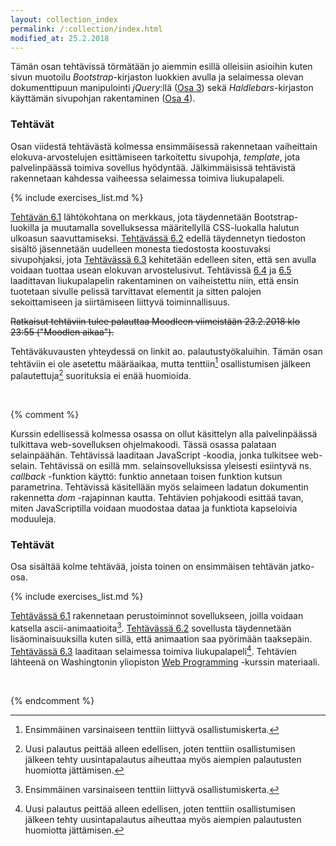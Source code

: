 ```yaml
---
layout: collection_index
permalink: /:collection/index.html
modified_at: 25.2.2018
---
```


Tämän osan tehtävissä törmätään jo aiemmin esillä olleisiin asioihin
kuten sivun muotoilu *Bootstrap*-kirjaston luokkien avulla ja selaimessa olevan
dokumenttipuun manipulointi *jQuery*:llä ([Osa 3](../osa3)) sekä
*Haldlebars*-kirjaston käyttämän sivupohjan rakentaminen ([Osa 4](../osa4)).

### Tehtävät

Osan viidestä tehtävästä kolmessa ensimmäisessä rakennetaan vaiheittain
elokuva-arvostelujen esittämiseen tarkoitettu sivupohja, *template*, jota
palvelinpäässä toimiva sovellus hyödyntää. Jälkimmäisissä tehtävistä
rakennetaan kahdessa vaiheessa selaimessa toimiva liukupalapeli.

{% include exercises_list.md %}

[Tehtävän 6.1](tehtava61) lähtökohtana on merkkaus, jota täydennetään
Bootstrap-luokilla ja muutamalla sovelluksessa määritellyllä CSS-luokalla
halutun ulkoasun saavuttamiseksi. [Tehtävässä 6.2](tehtava62) edellä täydennetyn
tiedoston sisältö jäsennetään uudelleen monesta tiedostosta koostuvaksi
sivupohjaksi, jota [Tehtävässä 6.3](tehtava63) kehitetään edelleen siten, että
sen avulla voidaan tuottaa usean elokuvan arvostelusivut.
Tehtävissä [6.4](tehtava64) ja [6.5](tehtava65) laadittavan liukupalapelin
rakentaminen on vaiheistettu niin, että ensin tuotetaan sivulle pelissä tarvittavat
elementit ja sitten palojen sekoittamiseen ja siirtämiseen liittyvä toiminnallisuus.

~~Ratkaisut tehtäviin tulee palauttaa Moodleen viimeistään
23.2.2018 klo 23:55 ("Moodlen aikaa").~~

Tehtäväkuvausten yhteydessä on linkit ao. palautustyökaluihin.
Tämän osan tehtäviin ei ole asetettu määräaikaa, mutta tenttiin[^1]
osallistumisen jälkeen palautettuja[^2] suorituksia ei enää huomioida.

[^1]: Ensimmäinen varsinaiseen tenttiin liittyvä osallistumiskerta.

[^2]: Uusi palautus peittää alleen edellisen, joten tenttiin osallistumisen jälkeen tehty uusintapalautus aiheuttaa myös aiempien palautusten huomiotta jättämisen.

<br/>




{% comment %}




Kurssin edellisessä kolmessa osassa on ollut käsittelyn alla palvelinpäässä tulkittava web-sovelluksen ohjelmakoodi. Tässä osassa palataan selainpäähän. Tehtävissä laaditaan JavaScript -koodia, jonka tulkitsee web-selain. Tehtävissä on esillä mm. selainsovelluksissa yleisesti esiintyvä ns. *callback* -funktion käyttö: funktio annetaan toisen funktion kutsun parametrina. Tehtävissä käsitellään myös selaimeen ladatun dokumentin rakennetta *dom* -rajapinnan kautta. Tehtävien pohjakoodi esittää tavan, miten JavaScriptilla voidaan muodostaa dataa ja funktiota kapseloivia moduuleja.

### Tehtävät

Osa sisältää kolme tehtävää, joista toinen on ensimmäisen tehtävän jatko-osa.  


{% include exercises_list.md %}

[Tehtävässä 6.1](tehtava61) rakennetaan perustoiminnot sovellukseen, joilla voidaan katsella ascii-animaatioita[^1]. [Tehtävässä 6.2](tehtava62) sovellusta täydennetään lisäominaisuuksilla kuten sillä, että animaation saa pyörimään taaksepäin. [Tehtävässä 6.3](tehtävä63) laaditaan selaimessa toimiva liukupalapeli[^2]. Tehtävien lähteenä on Washingtonin yliopiston [Web Programming][cse154] -kurssin materiaali.


[^1]: Esim. [Star Wars -elokuvan](http://www.asciimation.co.nz) pohjalta on laadittu suhteellisen laaja merkkipohjainen animaatio

[^2]: Esimerkki liukupalapelistä löytyy osoitteesta <http://www.proprofs.com/games/puzzle/sliding/>

[cse154]:https://courses.cs.washington.edu/courses/cse154/

<br/>

{% endcomment %}
